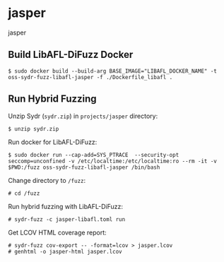 # jasper

jasper

## Build LibAFL-DiFuzz Docker

    $ sudo docker build --build-arg BASE_IMAGE="LIBAFL_DOCKER_NAME" -t oss-sydr-fuzz-libafl-jasper -f ./Dockerfile_libafl .

## Run Hybrid Fuzzing

Unzip Sydr (`sydr.zip`) in `projects/jasper` directory:

    $ unzip sydr.zip

Run docker for LibAFL-DiFuzz:

    $ sudo docker run --cap-add=SYS_PTRACE  --security-opt seccomp=unconfined -v /etc/localtime:/etc/localtime:ro --rm -it -v $PWD:/fuzz oss-sydr-fuzz-libafl-jasper /bin/bash

Change directory to `/fuzz`:

    # cd /fuzz

Run hybrid fuzzing with LibAFL-DiFuzz:

    # sydr-fuzz -c jasper-libafl.toml run

Get LCOV HTML coverage report:

    # sydr-fuzz cov-export -- -format=lcov > jasper.lcov
    # genhtml -o jasper-html jasper.lcov
